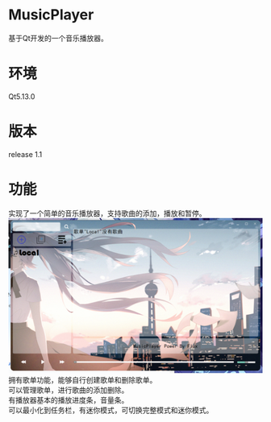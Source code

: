 # MusicPlayer
基于Qt开发的一个音乐播放器。

# 环境
Qt5.13.0

# 版本
release 1.1

# 功能
实现了一个简单的音乐播放器，支持歌曲的添加，播放和暂停。<br>
![image](/show/1.png)
拥有歌单功能，能够自行创建歌单和删除歌单。<br>
可以管理歌单，进行歌曲的添加删除。<br>
有播放器基本的播放进度条，音量条。<br>
可以最小化到任务栏，有迷你模式，可切换完整模式和迷你模式。<br>
